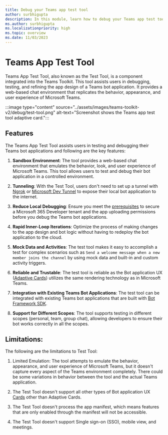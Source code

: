 ```yaml
---
title: Debug your Teams app test tool
author: surbhigupta 
description: In this module, learn how to debug your Teams app test tool and key features of Teams app test tool.
ms.author: surbhigupta 
ms.localizationpriority: high
ms.topic: overview
ms.date: 11/03/2023
---
```


# Teams App Test Tool

Teams App Test Tool, also known as the Test Tool, is a component integrated into the Teams Toolkit. This tool assists users in debugging, testing, and refining the app design of a Teams bot application. It provides a web-based chat environment that replicates the behavior, appearance, and user experience of Microsoft Teams.

   :::image type="content" source="../assets/images/teams-toolkit-v2/debug/test-tool.png" alt-text="Screenshot shows the Teams app test tool adaptive card.":::

## Features

The Teams App Test Tool assists users in testing and debugging their Teams bot applications and following are the key features:

1. **Sandbox Environment**: The tool provides a web-based chat environment that emulates the behavior, look, and user experience of Microsoft Teams. This tool allows users to test and debug their bot application in a controlled environment.

1. **Tunneling**: With the Test Tool, users don't need to set up a tunnel with [Ngrok](https://ngrok.com/) or [Microsoft Dev Tunnel](https://learn.microsoft.com/azure/developer/dev-tunnels/overview) to expose their local bot application to the internet.

1. **Reduce Local Debugging**: Ensure you meet the [prerequisites](https://learn.microsoft.com/microsoftteams/platform/toolkit/tools-prerequisites#accounts-to-build-your-teams-app) to secure a Microsoft 365 Developer tenant and the app uploading permissions before you debug the Teams bot applications.

1. **Rapid Inner-Loop Iterations**: Optimize the process of making changes to the app design and bot logic without having to redeploy the bot application to the cloud.

1. **Mock Data and Activities**: The test tool makes it easy to accomplish a test for complex scenarios such as `Send a welcome message when a new member joins the channel` by using mock data and built-in and custom activity triggers.

1. **Reliable and Trustable**: The test tool is reliable as the Bot application UX ([Adaptive Cards](https://learn.microsoft.com/microsoftteams/platform/task-modules-and-cards/cards/cards-reference#adaptive-card)) utilizes the same rendering technology as in Microsoft Teams.

1. **Integration with Existing Teams Bot Applications**: The test tool can be integrated with existing Teams bot applications that are built with [Bot Framework SDK](https://dev.botframework.com/).

1. **Support for Different Scopes**: The tool supports testing in different scopes (personal, team, group chat), allowing developers to ensure their bot works correctly in all the scopes.

## Limitations: 

The following are the limitations to Test Tool: 

1. Limited Emulation: The tool attempts to emulate the behavior, appearance, and user experience of Microsoft Teams, but it doesn't capture every aspect of the Teams environment completely. There could be some variations in behavior between the tool and the actual Teams application.

1. The Test Tool doesn't support all other types of Bot application UX [Cards](https://learn.microsoft.com/microsoftteams/platform/task-modules-and-cards/what-are-cards) other than Adaptive Cards.

1. The Test Tool doesn't process the app manifest, which means features that are only enabled through the manifest will not be accessible.
 
1. The Test Tool doesn't support Single sign-on (SSO), mobile view, and meetings.
